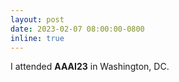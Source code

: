 ```yaml
---
layout: post
date: 2023-02-07 08:00:00-0800
inline: true
---
```


I attended **AAAI23** in Washington, DC.
